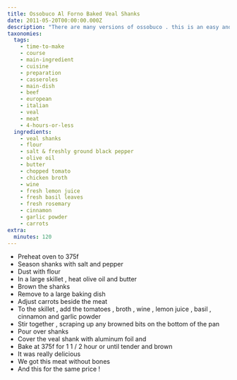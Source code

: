 ```yaml
---
title: Ossobuco Al Forno Baked Veal Shanks
date: 2011-05-20T00:00:00.000Z
description: "There are many versions of ossobuco . this is an easy and really delicious one.  serve over rice or orzo.\r\nadapted from http://www.colavita.com/recipesarchive/recipe.cfm?id=1406.\r\nposted for zwt7."
taxonomies:
  tags:
    - time-to-make
    - course
    - main-ingredient
    - cuisine
    - preparation
    - casseroles
    - main-dish
    - beef
    - european
    - italian
    - veal
    - meat
    - 4-hours-or-less
  ingredients:
    - veal shanks
    - flour
    - salt & freshly ground black pepper
    - olive oil
    - butter
    - chopped tomato
    - chicken broth
    - wine
    - fresh lemon juice
    - fresh basil leaves
    - fresh rosemary
    - cinnamon
    - garlic powder
    - carrots
extra:
  minutes: 120
---
```

 - Preheat oven to 375f
 - Season shanks with salt and pepper
 - Dust with flour
 - In a large skillet , heat olive oil and butter
 - Brown the shanks
 - Remove to a large baking dish
 - Adjust carrots beside the meat
 - To the skillet , add the tomatoes , broth , wine , lemon juice , basil , cinnamon and garlic powder
 - Stir together , scraping up any browned bits on the bottom of the pan
 - Pour over shanks
 - Cover the veal shank with aluminum foil and
 - Bake at 375f for 1 1 / 2 hour or until tender and brown
 - It was really delicious
 - We got this meat without bones
 - And this for the same price !
